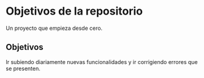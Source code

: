 # Objetivos de la repositorio

Un proyecto que empieza desde cero.

## Objetivos

Ir subiendo diariamente nuevas funcionalidades y ir corrigiendo errores que se presenten.
